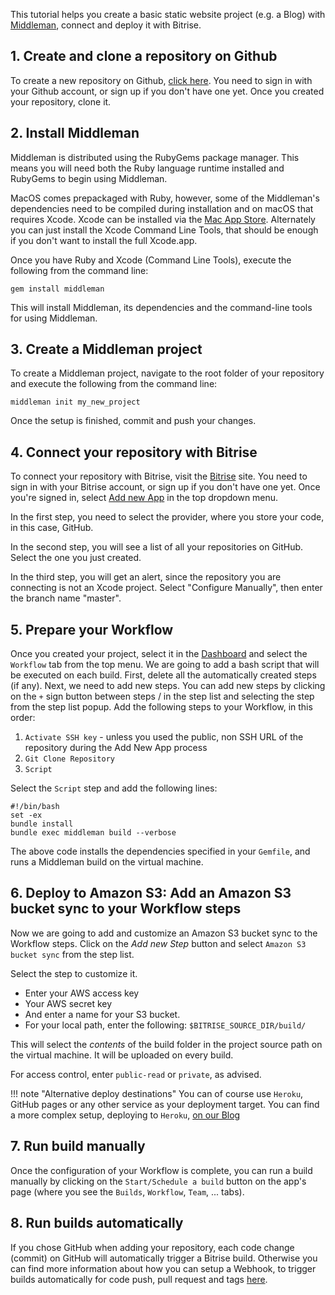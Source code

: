 This tutorial helps you create a basic static website project (e.g. a Blog) with [Middleman](https://middlemanapp.com/),
connect and deploy it with Bitrise.

## 1. Create and clone a repository on Github

To create a new repository on Github, [click here](https://github.com/repositories/new).
You need to sign in with your Github account, or sign up if you don't have one yet.
Once you created your repository, clone it.

## 2. Install Middleman

Middleman is distributed using the RubyGems package manager.
This means you will need both the Ruby language runtime installed and RubyGems to begin using Middleman.

MacOS comes prepackaged with Ruby, however, some of the Middleman's dependencies need to be compiled
during installation and on macOS that requires Xcode.
Xcode can be installed via the [Mac App Store](http://itunes.apple.com/us/app/xcode/id497799835?ls=1&mt=12).
Alternately you can just install the Xcode Command Line Tools, that should be enough
if you don't want to install the full Xcode.app.

Once you have Ruby and Xcode (Command Line Tools), execute the following from the command line:

```
gem install middleman
```

This will install Middleman, its dependencies and the command-line tools for using Middleman.


## 3. Create a Middleman project

To create a Middleman project, navigate to the root folder of your repository and execute the following from the command line:

```
middleman init my_new_project
```

Once the setup is finished, commit and push your changes.


## 4. Connect your repository with Bitrise

To connect your repository with Bitrise, visit the [Bitrise](https://www.bitrise.io/) site.
You need to sign in with your Bitrise account, or sign up if you don't have one yet.
Once you're signed in, select [Add new App](https://www.bitrise.io/apps/add) in the top dropdown menu.

In the first step, you need to select the provider, where you store your code, in this case, GitHub.

In the second step, you will see a list of all your repositories on GitHub. Select the one you just created.

In the third step, you will get an alert, since the repository you are connecting is not an Xcode project.
Select "Configure Manually", then enter the branch name "master".


## 5. Prepare your Workflow

Once you created your project, select it in the [Dashboard](https://www.bitrise.io/dashboard)
and select the `Workflow` tab from the top menu.
We are going to add a bash script that will be executed on each build.
First, delete all the automatically created steps (if any).
Next, we need to add new steps.
You can add new steps by clicking on the `+` sign button between steps / in the step list and selecting the step
from the step list popup. Add the following steps to your Workflow, in this order:

1. `Activate SSH key` - unless you used the public, non SSH URL of the repository during the Add New App process
1. `Git Clone Repository`
1. `Script`

Select the `Script` step and add the following lines:

```
#!/bin/bash
set -ex
bundle install
bundle exec middleman build --verbose
```

The above code installs the dependencies specified in your `Gemfile`, and runs a Middleman build on the virtual machine.


## 6. Deploy to Amazon S3: Add an Amazon S3 bucket sync to your Workflow steps

Now we are going to add and customize an Amazon S3 bucket sync to the Workflow steps.
Click on the *Add new Step* button and select `Amazon S3 bucket sync` from the step list.

Select the step to customize it.

- Enter your AWS access key
- Your AWS secret key
- And enter a name for your S3 bucket.
- For your local path, enter the following: `$BITRISE_SOURCE_DIR/build/`

This will select the *contents* of the build folder in the project source path on the virtual machine.
It will be uploaded on every build.

For access control, enter `public-read` or `private`, as advised.

!!! note "Alternative deploy destinations"
    You can of course use `Heroku`, GitHub pages or any other service
    as your deployment target.
    You can find a more complex setup, deploying to `Heroku`,
    [on our Blog](http://blog.bitrise.io/2016/04/29/hooking-up-a-middleman-project-to-deploy-a-static-site-to-heroku-with-bitrise.html)


## 7. Run build manually

Once the configuration of your Workflow is complete,
you can run a build manually by clicking on the `Start/Schedule a build` button on the app's page (where you see the
`Builds`, `Workflow`, `Team`, ... tabs).


## 8. Run builds automatically

If you chose GitHub when adding your repository, each code change (commit) on GitHub will automatically trigger a Bitrise build.
Otherwise you can find more information about how you can setup a Webhook, to trigger builds
automatically for code push, pull request and tags [here](/webhooks/).

